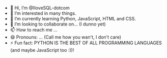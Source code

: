 - 👋 Hi, I’m @IloveSQL-dotcom
- 👀 I’m interested in many things.
- 🌱 I’m currently learning Python, JavaScript, HTML and CSS.
- 💞️ I’m looking to collaborate on... (I dunno yet)
- 📫 How to reach me ...
- 😄 Pronouns: ... (Call me how you wan't, I don't care)
- ⚡ Fun fact: PYTHON IS THE BEST OF ALL PROGRAMMING LANGUAGES (and maybe JavaScript too :))!

<!---
IloveSQL-dotcom/IloveSQL-dotcom is a ✨ special ✨ repository because its `README.md` (this file) appears on your GitHub profile.
You can click the Preview link to take a look at your changes.
--->
